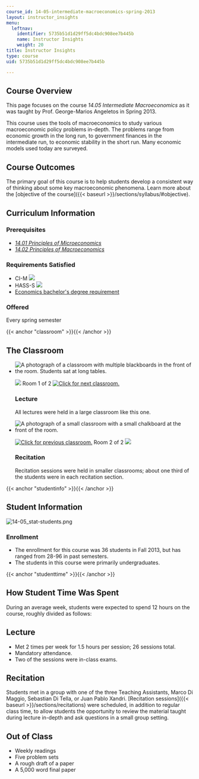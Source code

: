 ```yaml
---
course_id: 14-05-intermediate-macroeconomics-spring-2013
layout: instructor_insights
menu:
  leftnav:
    identifier: 5735b51d1d29ff5dc4bdc908ee7b445b
    name: Instructor Insights
    weight: 20
title: Instructor Insights
type: course
uid: 5735b51d1d29ff5dc4bdc908ee7b445b

---
```


Course Overview
---------------

This page focuses on the course _14.05 Intermediate Macroeconomics_ as it was taught by Prof. George-Marios Angeletos in Spring 2013.

This course uses the tools of macroeconomics to study various macroeconomic policy problems in-depth. The problems range from economic growth in the long run, to government finances in the intermediate run, to economic stability in the short run. Many economic models used today are surveyed.

Course Outcomes
---------------

The primary goal of this course is to help students develop a consistent way of thinking about some key macroeconomic phenomena. Learn more about the [objective of the course]({{< baseurl >}}/sections/syllabus/#objective).

Curriculum Information
----------------------

### Prerequisites

*   [_14.01 Principles of Microeconomics_](/courses/14-01sc-principles-of-microeconomics-fall-2011/)
*   [_14.02 Principles of Macroeconomics_](/courses/14-02-principles-of-macroeconomics-spring-2014/)

### Requirements Satisfied

*   CI-M ![](/images/educator/icon-question-cim.png)
*   HASS-S ![](/images/educator/icon-question-hass-s.png)
*   [Economics bachelor's degree requirement](http://economics.mit.edu/under/majors)

### Offered

Every spring semester

{{< anchor "classroom" >}}{{< /anchor >}}

The Classroom
-------------

*   ![A photograph of a classroom with multiple blackboards in the front of the room. Students sat at long tables.](/coursemedia/14-05-intermediate-macroeconomics-spring-2013/82cb5a22526c783c13404562daaf395f_14-05_classroom-1.jpg)
    
    ![](/images/educator/classroom_prev.png) Room 1 of 2 [![Click for next classroom.](/images/educator/classroom_next.png)](#)
    
    ### Lecture
    
    All lectures were held in a large classroom like this one.
    
*   ![A photograph of a small classroom with a small chalkboard at the front of the room.](/coursemedia/14-05-intermediate-macroeconomics-spring-2013/c62237b81217de988491ffda19df768b_14-05_classroom-3.jpg)
    
    [![Click for previous classroom.](/images/educator/classroom_prev.png)](#) Room 2 of 2 ![](/images/educator/classroom_next.png)
    
    ### Recitation
    
    Recitation sessions were held in smaller classrooms; about one third of the students were in each recitation section.
    

{{< anchor "studentinfo" >}}{{< /anchor >}}

Student Information
-------------------

![14-05_stat-students.png](/coursemedia/14-05-intermediate-macroeconomics-spring-2013/d61c32989c61c861fa3d8053bb33cc46_14-05_stat-students.png)

### Enrollment

*   The enrollment for this course was 36 students in Fall 2013, but has ranged from 28-96 in past semesters.
*   The students in this course were primarily undergraduates.

{{< anchor "studenttime" >}}{{< /anchor >}}

How Student Time Was Spent
--------------------------

During an average week, students were expected to spend 12 hours on the course, roughly divided as follows:

Lecture
-------

*   Met 2 times per week for 1.5 hours per session; 26 sessions total.
*   Mandatory attendance.
*   Two of the sessions were in-class exams.

Recitation
----------

Students met in a group with one of the three Teaching Assistants, Marco Di Maggio, Sebastian Di Tella, or Juan Pablo Xandri. [Recitation sessions]({{< baseurl >}}/sections/recitations) were scheduled, in addition to regular class time, to allow students the opportunity to review the material taught during lecture in-depth and ask questions in a small group setting.

Out of Class
------------

*   Weekly readings
*   Five problem sets
*   A rough draft of a paper
*   A 5,000 word final paper